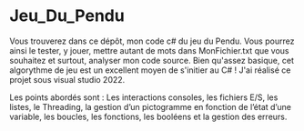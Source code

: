 # Jeu_Du_Pendu
Vous trouverez dans ce dépôt, mon code c# du jeu du Pendu. Vous pourrez ainsi le tester, y jouer, mettre autant de mots dans MonFichier.txt que vous souhaitez et surtout, analyser mon code source. Bien qu'assez basique, cet algorythme de jeu est un excellent moyen de s'initier au C# ! J'ai réalisé ce projet sous visual studio 2022.

Les points abordés sont : Les interactions consoles, les fichiers E/S, les listes, le Threading, la gestion d’un pictogramme en fonction de l’état d’une variable, les boucles, les fonctions, les booléens et la gestion des erreurs.  
